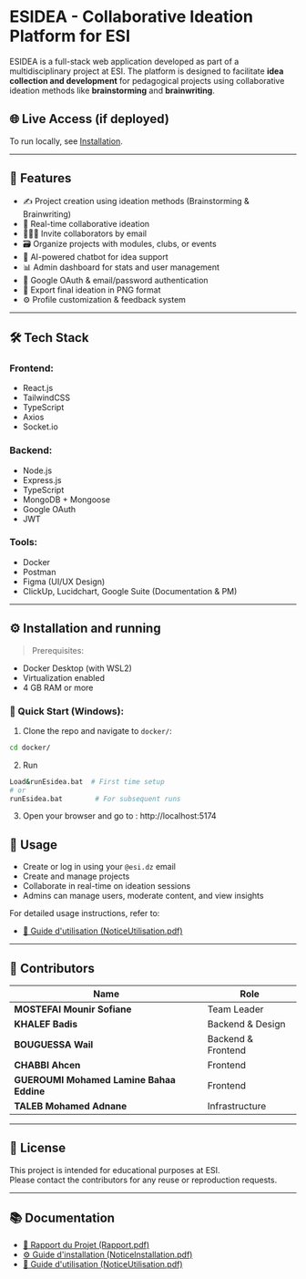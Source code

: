 # ESIDEA - Collaborative Ideation Platform for ESI

ESIDEA is a full-stack web application developed as part of a multidisciplinary project at ESI. The platform is designed to facilitate **idea collection and development** for pedagogical projects using collaborative ideation methods like **brainstorming** and **brainwriting**.

## 🌐 Live Access (if deployed)
To run locally, see [Installation](#installation).

---

## 📌 Features

- ✍️ Project creation using ideation methods (Brainstorming & Brainwriting)
- 🧠 Real-time collaborative ideation
- 🧑‍🤝‍🧑 Invite collaborators by email
- 🗃️ Organize projects with modules, clubs, or events
- 💬 AI-powered chatbot for idea support
- 📊 Admin dashboard for stats and user management
- 🔐 Google OAuth & email/password authentication
- 🧾 Export final ideation in PNG format
- ⚙️ Profile customization & feedback system

---

## 🛠️ Tech Stack

### Frontend:
- React.js
- TailwindCSS
- TypeScript
- Axios
- Socket.io

### Backend:
- Node.js
- Express.js
- TypeScript
- MongoDB + Mongoose
- Google OAuth
- JWT

### Tools:
- Docker
- Postman
- Figma (UI/UX Design)
- ClickUp, Lucidchart, Google Suite (Documentation & PM)

---


## ⚙️ Installation and running

> Prerequisites:
- Docker Desktop (with WSL2)
- Virtualization enabled
- 4 GB RAM or more

### 🐳 Quick Start (Windows):
1. Clone the repo and navigate to `docker/`:
```bash
cd docker/
```
2. Run 
```bash
Load&runEsidea.bat  # First time setup
# or
runEsidea.bat        # For subsequent runs
```

3. Open your browser and go to : http://localhost:5174


## 📖 Usage

- Create or log in using your `@esi.dz` email
- Create and manage projects
- Collaborate in real-time on ideation sessions
- Admins can manage users, moderate content, and view insights

For detailed usage instructions, refer to:

- [📙 Guide d'utilisation (NoticeUtilisation.pdf)](docs/NoticeUtilisation.pdf)

---

## 👥 Contributors

| Name                                  | Role                |
|---------------------------------------|---------------------|
| **MOSTEFAI Mounir Sofiane**           | Team Leader         |
| **KHALEF Badis**                      | Backend & Design    |
| **BOUGUESSA Wail**                    | Backend & Frontend  |
| **CHABBI Ahcen**                      | Frontend            |
| **GUEROUMI Mohamed Lamine Bahaa Eddine** | Frontend         |
| **TALEB Mohamed Adnane**             | Infrastructure       |

---

## 📄 License

This project is intended for educational purposes at ESI.  
Please contact the contributors for any reuse or reproduction requests.

---

## 📚 Documentation

- [📘 Rapport du Projet (Rapport.pdf)](docs/ESIDEA_Rapport.pdf)
- [⚙️ Guide d'installation (NoticeInstallation.pdf)](docs/ESIDEA_NoticeInstallation.pdf)
- [📙 Guide d'utilisation (NoticeUtilisation.pdf)](docs/ESIDEA_NoticeUtilisation.pdf)

